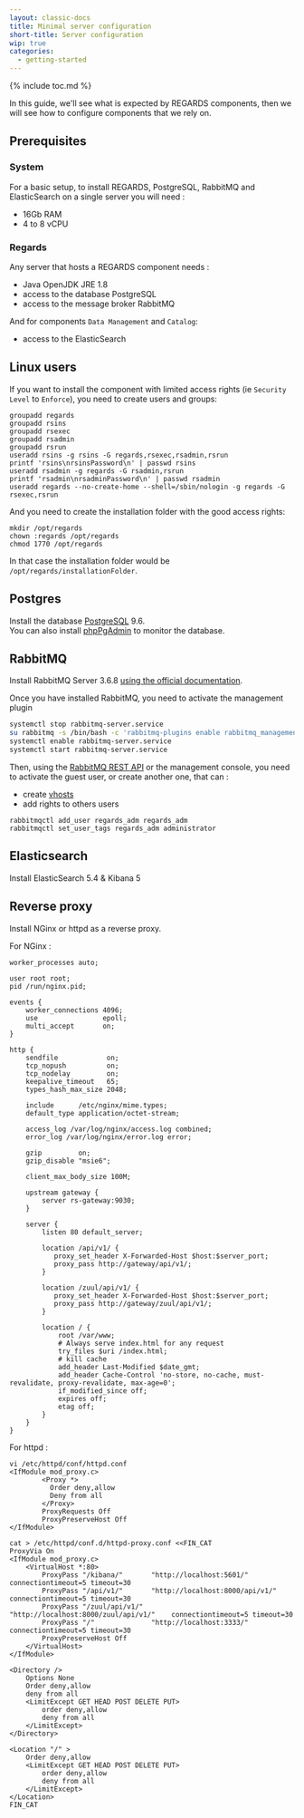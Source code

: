 ```yaml
---
layout: classic-docs
title: Minimal server configuration
short-title: Server configuration
wip: true
categories:
  - getting-started
---
```


{% include toc.md %}

In this guide, we'll see what is expected by REGARDS components, then we will see how to configure components that we rely on.

## Prerequisites

### System

For a basic setup, to install REGARDS, PostgreSQL, RabbitMQ and ElasticSearch on a single server you will need :
- 16Gb RAM
- 4 to 8 vCPU

### Regards

Any server that hosts a REGARDS component needs :
- Java OpenJDK JRE 1.8
- access to the database PostgreSQL
- access to the message broker RabbitMQ

And for components `Data Management` and `Catalog`:
- access to the ElasticSearch

## Linux users

If you want to install the component with limited access rights (ie `Security Level` to `Enforce`), you need to create users and groups:
```shell
groupadd regards
groupadd rsins
groupadd rsexec
groupadd rsadmin
groupadd rsrun
useradd rsins -g rsins -G regards,rsexec,rsadmin,rsrun
printf 'rsins\nrsinsPassword\n' | passwd rsins
useradd rsadmin -g regards -G rsadmin,rsrun
printf 'rsadmin\nrsadminPassword\n' | passwd rsadmin
useradd regards --no-create-home --shell=/sbin/nologin -g regards -G rsexec,rsrun
```

And you need to create the installation folder with the good access rights:
```shell
mkdir /opt/regards
chown :regards /opt/regards
chmod 1770 /opt/regards
```
In that case the installation folder would be `/opt/regards/installationFolder`.

## Postgres

Install the database [PostgreSQL](https://www.postgresql.org/) 9.6.  
You can also install [phpPgAdmin](http://phppgadmin.sourceforge.net/doku.php) to monitor the database.

## RabbitMQ

Install RabbitMQ Server 3.6.8 [using the official documentation](https://www.rabbitmq.com/download.html#installation-guides).

Once you have installed RabbitMQ, you need to activate the management plugin

```bash
systemctl stop rabbitmq-server.service
su rabbitmq -s /bin/bash -c 'rabbitmq-plugins enable rabbitmq_management'
systemctl enable rabbitmq-server.service
systemctl start rabbitmq-server.service
```

Then, using the [RabbitMQ REST API](https://www.rabbitmq.com/rabbitmqctl.8.html#User_Management) or the management console, you need to activate the guest user, or create another one, that can : 
* create [vhosts](https://www.rabbitmq.com/vhosts.html) 
* add rights to others users

```
rabbitmqctl add_user regards_adm regards_adm
rabbitmqctl set_user_tags regards_adm administrator
```

## Elasticsearch

Install ElasticSearch 5.4 & Kibana 5

## Reverse proxy

Install NGinx or httpd as a reverse proxy.

For NGinx : 
```
worker_processes auto;

user root root;
pid /run/nginx.pid;

events {
    worker_connections 4096;
    use                epoll;
    multi_accept       on;
}

http {
    sendfile            on;
    tcp_nopush          on;
    tcp_nodelay         on;
    keepalive_timeout   65;
    types_hash_max_size 2048;

    include      /etc/nginx/mime.types;
    default_type application/octet-stream;

    access_log /var/log/nginx/access.log combined;
    error_log /var/log/nginx/error.log error;

    gzip         on;
    gzip_disable "msie6";

    client_max_body_size 100M;

    upstream gateway {
        server rs-gateway:9030;
    }

    server {
        listen 80 default_server;

        location /api/v1/ {
           proxy_set_header X-Forwarded-Host $host:$server_port;
           proxy_pass http://gateway/api/v1/;
        }

        location /zuul/api/v1/ {
           proxy_set_header X-Forwarded-Host $host:$server_port;
           proxy_pass http://gateway/zuul/api/v1/;
        }

        location / {
            root /var/www;
            # Always serve index.html for any request
            try_files $uri /index.html;
            # kill cache
            add_header Last-Modified $date_gmt;
            add_header Cache-Control 'no-store, no-cache, must-revalidate, proxy-revalidate, max-age=0';
            if_modified_since off;
            expires off;
            etag off;
        }
    }
}
```

For httpd :
```
vi /etc/httpd/conf/httpd.conf
<IfModule mod_proxy.c>
        <Proxy *>
          Order deny,allow
          Deny from all
        </Proxy>
        ProxyRequests Off
        ProxyPreserveHost Off
</IfModule>

cat > /etc/httpd/conf.d/httpd-proxy.conf <<FIN_CAT
ProxyVia On
<IfModule mod_proxy.c>
    <VirtualHost *:80>
        ProxyPass "/kibana/"       "http://localhost:5601/"                connectiontimeout=5 timeout=30
        ProxyPass "/api/v1/"       "http://localhost:8000/api/v1/"         connectiontimeout=5 timeout=30
        ProxyPass "/zuul/api/v1/"  "http://localhost:8000/zuul/api/v1/"    connectiontimeout=5 timeout=30
        ProxyPass "/"              "http://localhost:3333/"                connectiontimeout=5 timeout=30
        ProxyPreserveHost Off
    </VirtualHost>
</IfModule>
 
<Directory />
    Options None
    Order deny,allow
    deny from all
    <LimitExcept GET HEAD POST DELETE PUT>
        order deny,allow
        deny from all
    </LimitExcept>
</Directory>
 
<Location "/" >
    Order deny,allow
    <LimitExcept GET HEAD POST DELETE PUT>
        order deny,allow
        deny from all
    </LimitExcept>
</Location>
FIN_CAT
```
